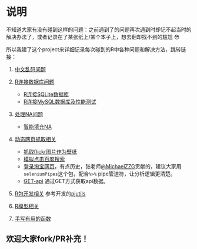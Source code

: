 # 说明

不知道大家有没有碰到这样的问题：之前遇到了的问题再次遇到时却记不起当时的解决办法了，或者记录在了某张纸上/某个本子上，想去翻却找不到的尴尬  :flushed: 

所以我建了这个project来详细记录每次碰到的R中各种问题和解决方法，跳转链接：

1. [中文乱码问题](https://github.com/BruceZhaoR/R_Problems/tree/master/Chinese-Encoding-Problems)

2. [R连接数据库问题](https://github.com/BruceZhaoR/R_Problems/tree/master/R-Connect-Database)
    + [R连接SQLite数据库](https://github.com/BruceZhaoR/R_Problems/blob/master/R-Connect-Database/r-connect-sqlite.md)
    + [R连接MySQL数据库及性能测试](https://github.com/BruceZhaoR/R_Problems/blob/master/R-Connect-Database/r-connect-mysql.md)

3. [处理NA问题](https://github.com/BruceZhaoR/R_Problems/tree/master/Handle-NA-Problems)
    + [智能填充NA](https://github.com/BruceZhaoR/R_Problems/tree/master/Handle-NA-Problems/auto-replacing-nas.md)

4. [动态网页抓取相关](https://github.com/BruceZhaoR/R_Problems/tree/master/Dyn_Web_Scraping)
    + [抓取flickr图片作为壁纸](https://github.com/BruceZhaoR/R_Problems/blob/master/Dyn_Web_Scraping/something_fun_download_wallpapers.R)
    + [模拟点击百度搜索](https://github.com/BruceZhaoR/R_Problems/blob/master/Dyn_Web_Scraping/sth_fun_baidu_click_search.R)
    + [登录淘宝网页](https://github.com/BruceZhaoR/R_Problems/blob/master/Dyn_Web_Scraping/Rselenium.R)，有点历史，张老师[@MichaelZZG](https://github.com/MichaelZZG)贡献的，建议大家用`seleniumPipes`这个包，配合`%>%` pipe管道符，让分析逻辑更清楚。
    + [GET-api](https://github.com/BruceZhaoR/R_Problems/tree/master/Dyn_Web_Scraping#get) 通过GET方式获取api数据。

5. [R包开发相关](https://github.com/BruceZhaoR/R_Problems/tree/master/Pkg-dev) 参考开发的[pjutils](https://github.com/BruceZhaoR/pjutils)

6. [R模型相关](https://github.com/BruceZhaoR/R_Problems/tree/master/Model)

7. [手写有用的函数](https://github.com/BruceZhaoR/R_Problems/tree/master/my_funs)

## 欢迎大家fork/PR补充！
